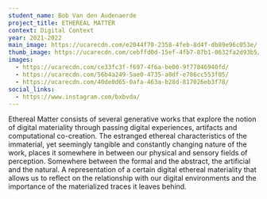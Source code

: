 ```yaml
---
student_name: Bob Van den Audenaerde
project_title: ETHEREAL MATTER
context: Digital Context
year: 2021-2022
main_image: https://ucarecdn.com/e2044f70-2358-4feb-8d4f-db89e96c053e/
thumb_image: https://ucarecdn.com/cebffd0d-15ef-4fb7-87b1-0632fa2d93b5/
images:
  - https://ucarecdn.com/ce33fc3f-f697-4f6a-be00-9f77846940fd/
  - https://ucarecdn.com/56b4a249-5ae0-4735-a0df-e786cc553f05/
  - https://ucarecdn.com/40de0d65-0afa-463a-b28d-817026eb3f78/
social_links:
  - https://www.instagram.com/bxbvda/
---
```

Ethereal Matter consists of several generative works that explore the notion of digital materiality through passing digital experiences, artifacts and computational co-creation. The estranged ethereal characteristics of the immaterial, yet seemingly tangible and constantly changing nature of the work, places it somewhere in between our physical and sensory fields of perception. Somewhere between the formal and the abstract, the artificial and the natural. A representation of a certain digital ethereal materiality that allows us to reflect on the relationship with our digital environments and the importance of the materialized traces it leaves behind.